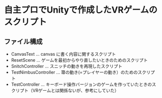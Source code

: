 # 自主プロでUnityで作成したVRゲームのスクリプト
## ファイル構成
- CanvasText ... canvas に書く内容に関するスクリプト
- ResetScene ... ゲームを最初からやり直したいときのためのスクリプト
- SnitchController ... スニッチの動きを再現したスクリプト
- TestNimbusController ... 箒の動き(=プレイヤーの動き）のためのスクリプト
- TestController ... キーボード操作バージョンのゲームを作っていたときのスクリプト（VRゲームとは関係ないが、参考にしていた）
